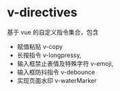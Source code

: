 # v-directives

基于 vue 的自定义指令集合，包含

* 赋值粘贴 v-copy
* 长按指令 v-longpressy,
* 输入框禁止表情及特殊字符 v-emoji,
* 输入框防抖指令 v-debounce
* 实现页面水印 v-waterMarker


